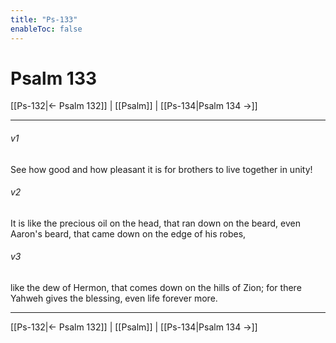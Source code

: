 ```yaml
---
title: "Ps-133"
enableToc: false
---
```

# Psalm 133

[[Ps-132|← Psalm 132]] | [[Psalm]] | [[Ps-134|Psalm 134 →]]
***



###### v1 
See how good and how pleasant it is for brothers to live together in unity! 

###### v2 
It is like the precious oil on the head, that ran down on the beard, even Aaron's beard, that came down on the edge of his robes, 

###### v3 
like the dew of Hermon, that comes down on the hills of Zion; for there Yahweh gives the blessing, even life forever more.

***
[[Ps-132|← Psalm 132]] | [[Psalm]] | [[Ps-134|Psalm 134 →]]

